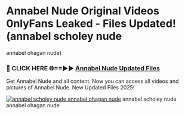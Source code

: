 # Annabel Nude Original Videos 0nlyFans Leaked - Files Updated! (annabel scholey nude<br>
annabel ohagan nude)

<h3>🔴 CLICK HERE 🌐==►► <a href="https://tinyurl.com/2p9ay9w9" rel="nofollow">Annabel Nude Updated Files</a></h3>

Get Annabel Nude and all content. Now you can access all videos and pictures of Annabel Nude. New Updated Files 2025!

[![annabel scholey nude<br>
annabel ohagan nude](https://i.imgur.com/KQgVmj3.gif)](https://tinyurl.com/2p9ay9w9)
annabel scholey nude<br>
annabel ohagan nude